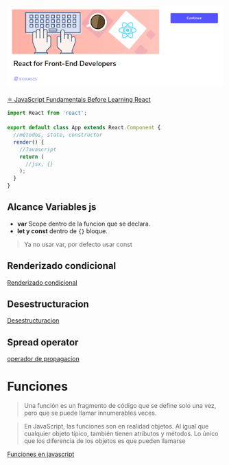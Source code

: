 <h1 align=center>
  <img src="assets/imgs/portada.png" alt="portada">
</h1>

[⚛️ JavaScript Fundamentals Before Learning React](https://www.educative.io/courses/javascript-fundamentals-before-learning-react)

```jsx
import React from 'react';

export default class App extends React.Component {
  //métodos, state, constructor
  render() {
    //Javascript
    return (
      //jsx, {}
    );
  }
}
```

## Alcance Variables js

- **var** Scope dentro de la funcion que se declara.
- **let y const** dentro de `{}` bloque.

> Ya no usar var, por defecto usar const

## Renderizado condicional

[Renderizado condicional](./conditional-rendering/README.md)

## Desestructuracion

[Desestructuracion](./destructuring/README.md)

## Spread operator

[operador de propagacion](./spread-operator/README.md)

# Funciones

> Una función es un fragmento de código que se define solo una vez, pero que se puede llamar innumerables veces.

> En JavaScript, las funciones son en realidad objetos. Al igual que cualquier objeto típico, también tienen atributos y métodos. Lo único que los diferencia de los objetos es que pueden llamarse

[Funciones en javascript](https://github.com/jhonPariona/_curso-react-educative/tree/main/funciones#funciones)
